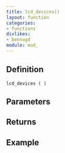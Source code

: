 ```yaml
---
title: lcd_devices()
layout: function
categories:
- functions
divlikes:
- bennugd
module: mod_
---
```


## Definition

    lcd_devices ( )

## Parameters

## Returns

## Example
